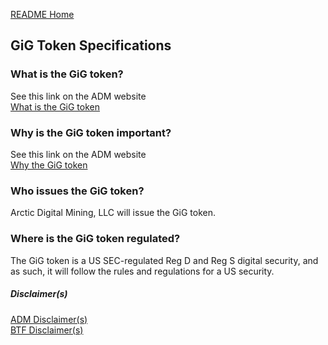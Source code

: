 [README Home](README.md)
## GiG Token Specifications

### What is the GiG token?
See this link on the ADM website  
[What is the GiG token](https://arcticdigitalmining.com/the-gig-token/)

### Why is the GiG token important?
See this link on the ADM website  
[Why the GiG token](https://arcticdigitalmining.com/why-we-do-it/)

### Who issues the GiG token?
Arctic Digital Mining, LLC will issue the GiG token.

### Where is the GiG token regulated?
The GiG token is a US SEC-regulated Reg D and Reg S digital security, and as such, it will follow the rules and regulations for a US security.

##### Disclaimer(s)
[ADM Disclaimer(s)](admdisclaimer.md)  
[BTF Disclaimer(s)](btfdisclaimer.md)
